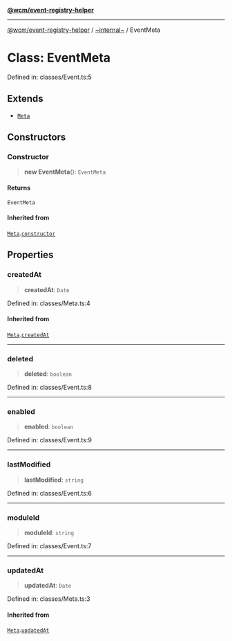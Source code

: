 [**@wcm/event-registry-helper**](../../README.md)

***

[@wcm/event-registry-helper](../../globals.md) / [~internal~](../README.md) / EventMeta

# Class: EventMeta

Defined in: classes/Event.ts:5

## Extends

- [`Meta`](Meta.md)

## Constructors

### Constructor

> **new EventMeta**(): `EventMeta`

#### Returns

`EventMeta`

#### Inherited from

[`Meta`](Meta.md).[`constructor`](Meta.md#constructor)

## Properties

### createdAt

> **createdAt**: `Date`

Defined in: classes/Meta.ts:4

#### Inherited from

[`Meta`](Meta.md).[`createdAt`](Meta.md#createdat)

***

### deleted

> **deleted**: `boolean`

Defined in: classes/Event.ts:8

***

### enabled

> **enabled**: `boolean`

Defined in: classes/Event.ts:9

***

### lastModified

> **lastModified**: `string`

Defined in: classes/Event.ts:6

***

### moduleId

> **moduleId**: `string`

Defined in: classes/Event.ts:7

***

### updatedAt

> **updatedAt**: `Date`

Defined in: classes/Meta.ts:3

#### Inherited from

[`Meta`](Meta.md).[`updatedAt`](Meta.md#updatedat)
